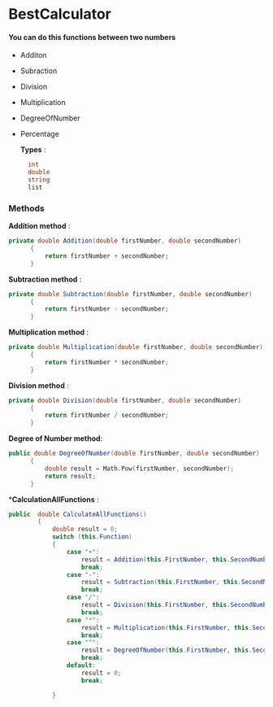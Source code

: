 # BestCalculator
#### You can do this functions between two numbers
- Additon
- Subraction
- Division
- Multiplication
- DegreeOfNumber
- Percentage

  **Types** :
  ```cs
    int
    double
    string
    list
  ```

  
### Methods
**Addition method** :
  ```cs
private double Addition(double firstNumber, double secondNumber)
        {
            return firstNumber + secondNumber;
        }
  ```
**Subtraction method** :
  ```cs
private double Subtraction(double firstNumber, double secondNumber)
        {
            return firstNumber - secondNumber;
        }
  ```
**Multiplication method** :
  ```cs
private double Multiplication(double firstNumber, double secondNumber)
        {
            return firstNumber * secondNumber;
        }
  ```
**Division method** :
  ```cs
private double Division(double firstNumber, double secondNumber)
        {
            return firstNumber / secondNumber;
        }
  ```
**Degree of Number method**:
  ```cs
public double DegreeOfNumber(double firstNumber, double secondNumber)
        {
            double result = Math.Pow(firstNumber, secondNumber);
            return result;
        }
  ```
***CalculationAllFunctions** :
```cs
public  double CalculateAllFunctions()
        {
            double result = 0;
            switch (this.Function)
            {
                case "+":
                    result = Addition(this.FirstNumber, this.SecondNumber);
                    break;
                case "-":
                    result = Subtraction(this.FirstNumber, this.SecondNumber);
                    break;
                case "/":
                    result = Division(this.FirstNumber, this.SecondNumber);
                    break;
                case "*":
                    result = Multiplication(this.FirstNumber, this.SecondNumber);
                    break;
                case "^":
                    result = DegreeOfNumber(this.FirstNumber, this.SecondNumber);
                    break;
                default:
                    result = 0;
                    break;

            }
```
